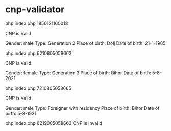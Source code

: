 # cnp-validator

php index.php 1850121160018

CNP is Valid

Gender: male
Type: Generation 2
Place of birth: Dolj
Date of birth: 21-1-1985

php index.php 6210805058663

CNP is Valid

Gender: female
Type: Generation 3
Place of birth: Bihor
Date of birth: 5-8-2021

php index.php 7210805058665

CNP is Valid

Gender: male
Type: Foreigner with residency
Place of birth: Bihor
Date of birth: 5-8-1921

php index.php 6219005058663 
CNP is Invalid
